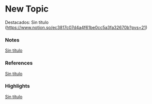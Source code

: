 # New Topic

Destacados: Sin título (https://www.notion.so/ec3817c07d4a4f61be0cc5a3fa32670b?pvs=21)

### Notes

[Sin título](Sin%20ti%CC%81tulo%20240df0c8fb6081bfaf7bfce575e769a8.csv)

### References

[Sin título](Sin%20ti%CC%81tulo%20240df0c8fb60818f9c94cdac33b9a834.csv)

### Highlights

[Sin título](Sin%20ti%CC%81tulo%20240df0c8fb6081ae8d54fc8eccaa84a0.csv)
